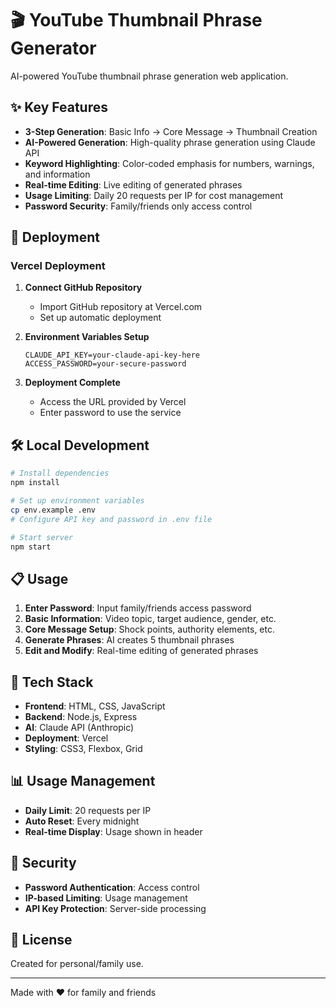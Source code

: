 # 🎬 YouTube Thumbnail Phrase Generator

AI-powered YouTube thumbnail phrase generation web application.

## ✨ Key Features

- **3-Step Generation**: Basic Info → Core Message → Thumbnail Creation
- **AI-Powered Generation**: High-quality phrase generation using Claude API
- **Keyword Highlighting**: Color-coded emphasis for numbers, warnings, and information
- **Real-time Editing**: Live editing of generated phrases
- **Usage Limiting**: Daily 20 requests per IP for cost management
- **Password Security**: Family/friends only access control

## 🚀 Deployment

### Vercel Deployment

1. **Connect GitHub Repository**
   - Import GitHub repository at Vercel.com
   - Set up automatic deployment

2. **Environment Variables Setup**
   ```
   CLAUDE_API_KEY=your-claude-api-key-here
   ACCESS_PASSWORD=your-secure-password
   ```

3. **Deployment Complete**
   - Access the URL provided by Vercel
   - Enter password to use the service

## 🛠️ Local Development

```bash
# Install dependencies
npm install

# Set up environment variables
cp env.example .env
# Configure API key and password in .env file

# Start server
npm start
```

## 📋 Usage

1. **Enter Password**: Input family/friends access password
2. **Basic Information**: Video topic, target audience, gender, etc.
3. **Core Message Setup**: Shock points, authority elements, etc.
4. **Generate Phrases**: AI creates 5 thumbnail phrases
5. **Edit and Modify**: Real-time editing of generated phrases

## 🔧 Tech Stack

- **Frontend**: HTML, CSS, JavaScript
- **Backend**: Node.js, Express
- **AI**: Claude API (Anthropic)
- **Deployment**: Vercel
- **Styling**: CSS3, Flexbox, Grid

## 📊 Usage Management

- **Daily Limit**: 20 requests per IP
- **Auto Reset**: Every midnight
- **Real-time Display**: Usage shown in header

## 🔐 Security

- **Password Authentication**: Access control
- **IP-based Limiting**: Usage management
- **API Key Protection**: Server-side processing

## 📝 License

Created for personal/family use.

---

Made with ❤️ for family and friends
